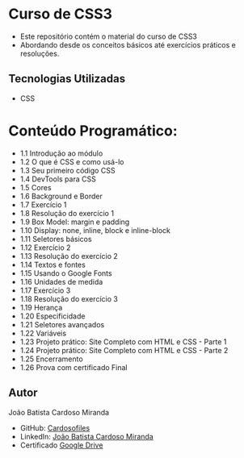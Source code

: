 # Curso de CSS3

- Este repositório contém o material do curso de CSS3
- Abordando desde os conceitos básicos até exercícios práticos e resoluções.

## Tecnologias Utilizadas

- CSS

# Conteúdo Programático:

- 1.1 Introdução ao módulo
- 1.2 O que é CSS e como usá-lo
- 1.3 Seu primeiro código CSS
- 1.4 DevTools para CSS
- 1.5 Cores
- 1.6 Background e Border
- 1.7 Exercício 1
- 1.8 Resolução do exercício 1
- 1.9 Box Model: margin e padding
- 1.10 Display: none, inline, block e inline-block
- 1.11 Seletores básicos
- 1.12 Exercício 2
- 1.13 Resolução do exercício 2
- 1.14 Textos e fontes
- 1.15 Usando o Google Fonts
- 1.16 Unidades de medida
- 1.17 Exercício 3
- 1.18 Resolução do exercício 3
- 1.19 Herança
- 1.20 Especificidade
- 1.21 Seletores avançados
- 1.22 Variáveis
- 1.23 Projeto prático: Site Completo com HTML e CSS - Parte 1
- 1.24 Projeto prático: Site Completo com HTML e CSS - Parte 2
- 1.25 Encerramento
- 1.26 Prova com certificado Final

## Autor

João Batista Cardoso Miranda

- GitHub: [Cardosofiles](https://github.com/Cardosofiles)
- LinkedIn: [João Batista Cardoso Miranda](https://www.linkedin.com/in/jo%C3%A3o-batista-cardoso-miranda-2b0442268/)
- Certificado [Google Drive](https://drive.google.com/file/d/1IMB--XHaJfrPo7lqg_0WbK7KYc9mUvv5/view)
